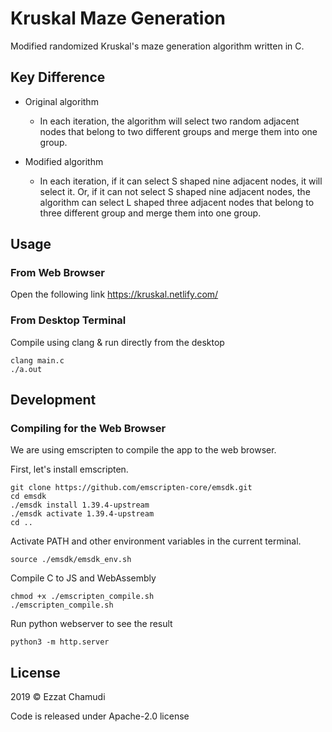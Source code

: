 #  Kruskal Maze Generation

Modified randomized Kruskal's maze generation algorithm written in C.

## Key Difference

- Original algorithm
    - In each iteration, the algorithm will select two random adjacent nodes that belong to two different groups and merge them into one group.

- Modified algorithm
    - In each iteration, if it can select S shaped nine adjacent nodes, it will select it. Or, if it can not select S shaped nine adjacent nodes, the algorithm can select L shaped three adjacent nodes that belong to three different group and merge them into one group.

## Usage

### From Web Browser

Open the following link https://kruskal.netlify.com/

### From Desktop Terminal

Compile using clang & run  directly from the desktop

```
clang main.c
./a.out
```

## Development

### Compiling for the Web Browser

We are using emscripten to compile the app to the web browser.

First, let's install emscripten.
```
git clone https://github.com/emscripten-core/emsdk.git
cd emsdk
./emsdk install 1.39.4-upstream
./emsdk activate 1.39.4-upstream
cd ..
```

Activate PATH and other environment variables in the current terminal.
```
source ./emsdk/emsdk_env.sh
```

Compile C to JS and WebAssembly
```
chmod +x ./emscripten_compile.sh
./emscripten_compile.sh
```

Run python webserver to see the result
```
python3 -m http.server
```

## License

2019 © Ezzat Chamudi

Code is released under Apache-2.0 license
